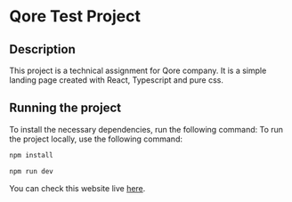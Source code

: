 # Qore Test Project

## Description

This project is a technical assignment for Qore company. It is a simple landing page created with React, Typescript and pure css.

## Running the project

To install the necessary dependencies, run the following command:
To run the project locally, use the following command:

```bash
npm install
```

```bash
npm run dev
```

You can check this website live [here](https://hazem-benabdelhafidh.github.io/Qore-test/).

